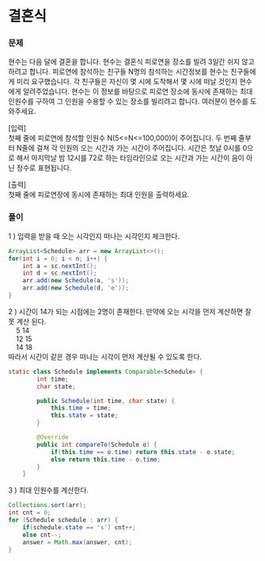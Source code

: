# 결혼식
### 문제
현수는 다음 달에 결혼을 합니다. 현수는 결혼식 피로연을 장소를 빌려 3일간 쉬지 않고 하려고 합니다.
피로연에 참석하는 친구들 N명의 참석하는 시간정보를 현수는 친구들에게 미리 요구했습니다.
각 친구들은 자신이 몇 시에 도착해서 몇 시에 떠날 것인지 현수에게 알려주었습니다.
현수는 이 정보를 바탕으로 피로연 장소에 동시에 존재하는 최대 인원수를 구하여 그 인원을 수용할 수 있는 장소를 빌리려고 합니다. 여러분이 현수를 도와주세요.

[입력] <br>
첫째 줄에 피로연에 참석할 인원수 N(5<=N<=100,000)이 주어집니다. 두 번째 줄부터 N줄에 걸쳐 각 인원의 오는 시간과 가는 시간이 주어집니다.
시간은 첫날 0시를 0으로 해서 마지막날 밤 12시를 72로 하는 타임라인으로 오는 시간과 가는 시간이 음이 아닌 정수로 표현됩니다.

[출력] <br>
첫째 줄에 피로연장에 동시에 존재하는 최대 인원을 출력하세요.

### 풀이
1 ) 입력을 받을 때 오는 시각인지 떠나는 시각인지 체크한다. <br> 
```java
ArrayList<Schedule> arr = new ArrayList<>();
for(int i = 0; i < n; i++) {
    int a = sc.nextInt();
    int d = sc.nextInt();
    arr.add(new Schedule(a, 's'));
    arr.add(new Schedule(d, 'e'));
}
```

2 ) 시간이 14가 되는 시점에는 2명이 존재한다. 만약에 오는 시각을 먼저 계산하면 잘못 계산 된다. <br>
&nbsp;&nbsp;&nbsp;&nbsp;5   14 <br>
&nbsp;&nbsp;&nbsp;&nbsp;12  15 <br>
&nbsp;&nbsp;&nbsp;&nbsp;14  18 <br>
따라서 시간이 같은 경우 떠나는 시각이 먼저 계산될 수 있도록 한다.
```java
static class Schedule implements Comparable<Schedule> {
        int time;
        char state;

        public Schedule(int time, char state) {
            this.time = time;
            this.state = state;
        }

        @Override
        public int compareTo(Schedule o) {
            if(this.time == o.time) return this.state - o.state;
            else return this.time - o.time;
        }
    }
```

3 ) 최대 인원수를 계산한다. <br>
```java
Collections.sort(arr);
int cnt = 0;
for (Schedule schedule : arr) {
    if(schedule.state == 's') cnt++;
    else cnt--;
    answer = Math.max(answer, cnt);
}
```